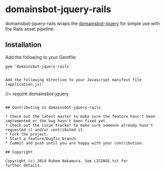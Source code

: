 # domainsbot-jquery-rails

domainsbot-jquery-rails wraps the [domainsbot-jquery](https://github.com/DomainsBot/domainsbot-jquery) for simple
use with the Rails asset pipeline.

## Installation

Add the following to your Gemfile:

```
gem 'domainsbot-jquery-rails'
``

Add the following directive to your Javascript manifest file (application.js):

```
//= require domainsbot-jquery
```

## Contributing to domainsbot-jquery-rails

* Check out the latest master to make sure the feature hasn't been implemented or the bug hasn't been fixed yet.
* Check out the issue tracker to make sure someone already hasn't requested it and/or contributed it.
* Fork the project.
* Start a feature/bugfix branch.
* Commit and push until you are happy with your contribution.

## Copyright

Copyright (c) 2014 Rubem Nakamura. See LICENSE.txt for
further details.

